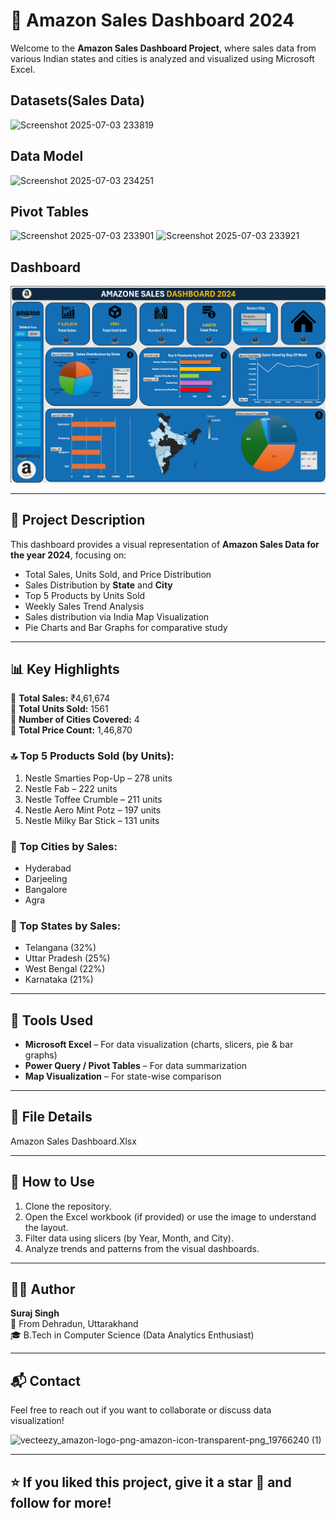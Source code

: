 # 🛒 Amazon Sales Dashboard 2024

Welcome to the **Amazon Sales Dashboard Project**, where sales data from various Indian states and cities is analyzed and visualized using Microsoft Excel.
## Datasets(Sales Data)
![Screenshot 2025-07-03 233819](https://github.com/user-attachments/assets/b4c7e68f-7c61-4103-9a87-3668eeaedf59)

## Data Model
![Screenshot 2025-07-03 234251](https://github.com/user-attachments/assets/8ed4b33e-e676-484b-bb47-93ed9534b61c)

## Pivot Tables
![Screenshot 2025-07-03 233901](https://github.com/user-attachments/assets/0c9a492e-c854-4d89-88cc-7fab99549c39)
![Screenshot 2025-07-03 233921](https://github.com/user-attachments/assets/17b82e73-f364-4aa3-b5b4-8c68f3654d13)


## Dashboard
![Dashboard Preview](Screenshot%202025-07-03%20231705.png)

---

## 📌 Project Description

This dashboard provides a visual representation of **Amazon Sales Data for the year 2024**, focusing on:

- Total Sales, Units Sold, and Price Distribution
- Sales Distribution by **State** and **City**
- Top 5 Products by Units Sold
- Weekly Sales Trend Analysis
- Sales distribution via India Map Visualization
- Pie Charts and Bar Graphs for comparative study

---

## 📊 Key Highlights

🔹 **Total Sales:** ₹4,61,674  
🔹 **Total Units Sold:** 1561  
🔹 **Number of Cities Covered:** 4  
🔹 **Total Price Count:** 1,46,870  

### 🔝 Top 5 Products Sold (by Units):

1. Nestle Smarties Pop-Up – 278 units  
2. Nestle Fab – 222 units  
3. Nestle Toffee Crumble – 211 units  
4. Nestle Aero Mint Potz – 197 units  
5. Nestle Milky Bar Stick – 131 units  

### 📍 Top Cities by Sales:
- Hyderabad
- Darjeeling
- Bangalore
- Agra

### 📍 Top States by Sales:
- Telangana (32%)
- Uttar Pradesh (25%)
- West Bengal (22%)
- Karnataka (21%)

---

## 📅 Tools Used

- **Microsoft Excel** – For data visualization (charts, slicers, pie & bar graphs)
- **Power Query / Pivot Tables** – For data summarization
- **Map Visualization** – For state-wise comparison

---

## 📁 File Details

Amazon Sales Dashboard.Xlsx

---

## 🚀 How to Use

1. Clone the repository.
2. Open the Excel workbook (if provided) or use the image to understand the layout.
3. Filter data using slicers (by Year, Month, and City).
4. Analyze trends and patterns from the visual dashboards.

---

## 🙋‍♂️ Author

**Suraj Singh**  
📍 From Dehradun, Uttarakhand  
🎓 B.Tech in Computer Science (Data Analytics Enthusiast)  

---

## 📬 Contact

Feel free to reach out if you want to collaborate or discuss data visualization!

![vecteezy_amazon-logo-png-amazon-icon-transparent-png_19766240 (1)](https://github.com/user-attachments/assets/a49ff749-80f9-4fbb-8f4b-6879c593bb45)






---

## ⭐️ If you liked this project, give it a star 🌟 and follow for more!

